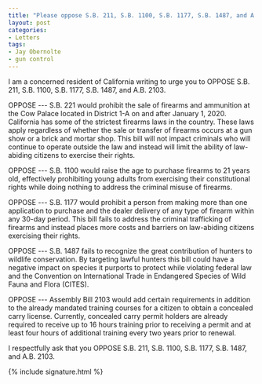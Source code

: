 ```yaml
---
title: "Please oppose S.B. 211, S.B. 1100, S.B. 1177, S.B. 1487, and A.B. 2103"
layout: post
categories:
- Letters
tags:
- Jay Obernolte
- gun control
---
```


I am a concerned resident of California writing to urge you to OPPOSE S.B. 211, S.B. 1100, S.B. 1177, S.B. 1487, and A.B. 2103.

OPPOSE --- S.B. 221 would prohibit the sale of firearms and ammunition at the Cow Palace located in District 1-A on and after January 1, 2020. California has some of the strictest firearms laws in the country. These laws apply regardless of whether the sale or transfer of firearms occurs at a gun show or a brick and mortar shop. This bill will not impact criminals who will continue to operate outside the law and instead will limit the ability of law-abiding citizens to exercise their rights.

OPPOSE --- S.B. 1100 would raise the age to purchase firearms to 21 years old, effectively prohibiting young adults from exercising their constitutional rights while doing nothing to address the criminal misuse of firearms.

OPPOSE --- S.B. 1177 would prohibit a person from making more than one application to purchase and the dealer delivery of any type of firearm within any 30-day period. This bill fails to address the criminal trafficking of firearms and instead places more costs and barriers on law-abiding citizens exercising their rights.

OPPOSE --- S.B. 1487 fails to recognize the great contribution of hunters to wildlife conservation. By targeting lawful hunters this bill could have a negative impact on species it purports to protect while violating federal law and the Convention on International Trade in Endangered Species of Wild Fauna and Flora (CITES).

OPPOSE --- Assembly Bill 2103 would add certain requirements in addition to the already mandated training courses for a citizen to obtain a concealed carry license. Currently, concealed carry permit holders are already required to receive up to 16 hours training prior to receiving a permit and at least four hours of additional training every two years prior to renewal.

I respectfully ask that you OPPOSE S.B. 211, S.B. 1100, S.B. 1177, S.B. 1487, and A.B. 2103.

{% include signature.html %}
